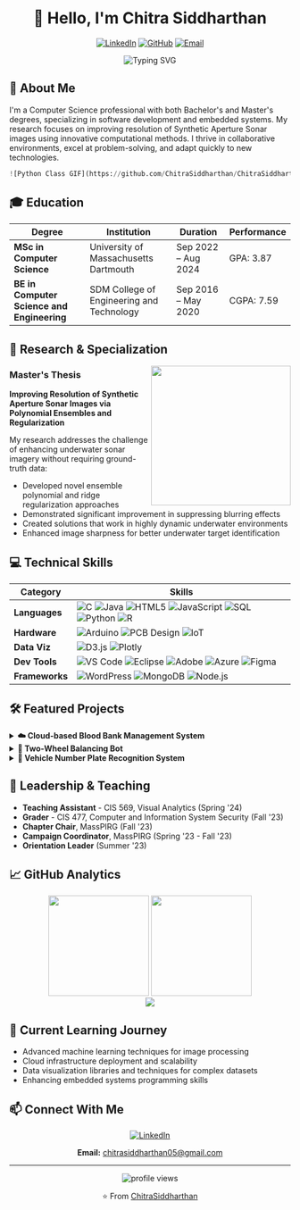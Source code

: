 # <div align="center">👋 Hello, I'm Chitra Siddharthan</div>

<div align="center">
  
[![LinkedIn](https://img.shields.io/badge/LinkedIn-0077B5?style=for-the-badge&logo=linkedin&logoColor=white)](https://www.linkedin.com/in/chitra-siddharthan-4b1b9a166/)
[![GitHub](https://img.shields.io/badge/GitHub-100000?style=for-the-badge&logo=github&logoColor=white)](https://github.com/ChitraSiddharthan)
[![Email](https://img.shields.io/badge/Email-D14836?style=for-the-badge&logo=gmail&logoColor=white)](mailto:chitrasiddharthan05@gmail.com)

</div>

<div align="center">
  <img src="https://readme-typing-svg.herokuapp.com?font=Fira+Code&pause=1000&width=435&lines=Computer+Science+Professional;Software+Engineer;IoT+and+Embedded+Systems+Enthusiast;Data+Visualization+Specialist" alt="Typing SVG" />
</div>

## 💫 About Me

I'm a Computer Science professional with both Bachelor's and Master's degrees, specializing in software development and embedded systems. My research focuses on improving resolution of Synthetic Aperture Sonar images using innovative computational methods. I thrive in collaborative environments, excel at problem-solving, and adapt quickly to new technologies.

```python
![Python Class GIF](https://github.com/ChitraSiddharthan/ChitraSiddharthan/blob/090fea136a05545d2dfad5ec9180f0d8d06dba94/Uploads)

```

## 🎓 Education

<div align="center">
  
| Degree | Institution | Duration | Performance |
|--------|-------------|----------|-------------|
| **MSc in Computer Science** | University of Massachusetts Dartmouth | Sep 2022 – Aug 2024 | GPA: 3.87 |
| **BE in Computer Science and Engineering** | SDM College of Engineering and Technology | Sep 2016 – May 2020 | CGPA: 7.59 |

</div>

## 🚀 Research & Specialization

<img align="right" width="250" src="https://raw.githubusercontent.com/gist/patevs/b007a0e98fb216438d4cbf559fac4166/raw/88f20c9d749d756be63f22b09f3c4ac570bc5101/programming.gif">

### Master's Thesis
**Improving Resolution of Synthetic Aperture Sonar Images via Polynomial Ensembles and Regularization**

My research addresses the challenge of enhancing underwater sonar imagery without requiring ground-truth data:
- Developed novel ensemble polynomial and ridge regularization approaches
- Demonstrated significant improvement in suppressing blurring effects
- Created solutions that work in highly dynamic underwater environments
- Enhanced image sharpness for better underwater target identification

## 💻 Technical Skills

<div align="center">
  
| Category | Skills |
|----------|--------|
| **Languages** | ![C](https://img.shields.io/badge/C-00599C?style=flat-square&logo=c&logoColor=white) ![Java](https://img.shields.io/badge/Java-ED8B00?style=flat-square&logo=java&logoColor=white) ![HTML5](https://img.shields.io/badge/HTML5-E34F26?style=flat-square&logo=html5&logoColor=white) ![JavaScript](https://img.shields.io/badge/JavaScript-F7DF1E?style=flat-square&logo=javascript&logoColor=black) ![SQL](https://img.shields.io/badge/SQL-4479A1?style=flat-square&logo=postgresql&logoColor=white) ![Python](https://img.shields.io/badge/Python-3776AB?style=flat-square&logo=python&logoColor=white) ![R](https://img.shields.io/badge/R-276DC3?style=flat-square&logo=r&logoColor=white) |
| **Hardware** | ![Arduino](https://img.shields.io/badge/Arduino-00979D?style=flat-square&logo=Arduino&logoColor=white) ![PCB Design](https://img.shields.io/badge/PCB_Design-00979D?style=flat-square&logo=altium-designer&logoColor=white) ![IoT](https://img.shields.io/badge/IoT-010101?style=flat-square&logo=iot&logoColor=white) |
| **Data Viz** | ![D3.js](https://img.shields.io/badge/D3.js-F9A03C?style=flat-square&logo=d3.js&logoColor=white) ![Plotly](https://img.shields.io/badge/Plotly-3F4F75?style=flat-square&logo=plotly&logoColor=white) |
| **Dev Tools** | ![VS Code](https://img.shields.io/badge/VS_Code-007ACC?style=flat-square&logo=visual-studio-code&logoColor=white) ![Eclipse](https://img.shields.io/badge/Eclipse-2C2255?style=flat-square&logo=eclipse&logoColor=white) ![Adobe](https://img.shields.io/badge/Adobe-FF0000?style=flat-square&logo=adobe&logoColor=white) ![Azure](https://img.shields.io/badge/Azure-0089D6?style=flat-square&logo=microsoft-azure&logoColor=white) ![Figma](https://img.shields.io/badge/Figma-F24E1E?style=flat-square&logo=figma&logoColor=white) |
| **Frameworks** | ![WordPress](https://img.shields.io/badge/WordPress-21759B?style=flat-square&logo=wordpress&logoColor=white) ![MongoDB](https://img.shields.io/badge/MongoDB-4EA94B?style=flat-square&logo=mongodb&logoColor=white) ![Node.js](https://img.shields.io/badge/Node.js-339933?style=flat-square&logo=nodedotjs&logoColor=white) |

</div>

## 🛠️ Featured Projects

<details>
<summary><b>☁️ Cloud-based Blood Bank Management System</b></summary>
<br>
A comprehensive platform leveraging distributed client-server architecture to revolutionize blood bank operations:

- **Technologies:** Cloud Computing, Browser-based Interface, Database Management
- **Features:** Donor records management, blood group inventory tracking, administrative data processing
- **Impact:** Enhanced transparency, simplified donation process, reduced corruption, improved efficiency
- **Role:** Led full-stack development and database design
</details>

<details>
<summary><b>🤖 Two-Wheel Balancing Bot</b></summary>
<br>
An innovative self-balancing robot project during my internship at Sandbox Startup:

- **Technologies:** IoT, Embedded C, Arduino, ESP microcontrollers, PCB Design
- **Challenges:** Solving the inverted pendulum problem through sensor integration
- **Implementation:** Developed distance sensor algorithms for real-time balance control
- **Features:** Sensor-to-cloud connectivity for remote monitoring, custom PCB design
</details>

<details>
<summary><b>🚗 Vehicle Number Plate Recognition System</b></summary>
<br>
An image processing solution for automatic vehicle identification:

- **Technologies:** MATLAB, Image Processing, Computer Vision
- **Challenges:** Addressing non-standardized Indian license plate formats
- **Applications:** Traffic management, security, access control, vehicle tracking
- **Innovations:** Developed adaptable algorithms for various plate designs
</details>

## 👥 Leadership & Teaching

- **Teaching Assistant** - CIS 569, Visual Analytics (Spring '24)
- **Grader** - CIS 477, Computer and Information System Security (Fall '23)
- **Chapter Chair**, MassPIRG (Fall '23)
- **Campaign Coordinator**, MassPIRG (Spring '23 - Fall '23)
- **Orientation Leader** (Summer '23)

## 📈 GitHub Analytics

<div align="center">
  <img height="180em" src="https://github-readme-stats.vercel.app/api?username=ChitraSiddharthan&show_icons=true&theme=tokyonight&include_all_commits=true&count_private=true"/>
  <img height="180em" src="https://github-readme-stats.vercel.app/api/top-langs/?username=ChitraSiddharthan&layout=compact&langs_count=8&theme=tokyonight"/>
</div>

<div align="center">
  <img src="https://github-profile-trophy.vercel.app/?username=ChitraSiddharthan&theme=tokyonight&no-frame=true&row=1&&margin-w=20&no-bg=true"/>
</div>

## 🌱 Current Learning Journey

- Advanced machine learning techniques for image processing
- Cloud infrastructure deployment and scalability
- Data visualization libraries and techniques for complex datasets
- Enhancing embedded systems programming skills

## 📫 Connect With Me

<div align="center">
  
[![LinkedIn](https://img.shields.io/badge/Let's_Connect!-0077B5?style=for-the-badge&logo=linkedin&logoColor=white)](https://www.linkedin.com/in/chitra-siddharthan-4b1b9a166/)

**Email:** chitrasiddharthan05@gmail.com

</div>

---

<div align="center">
  <img src="https://komarev.com/ghpvc/?username=ChitraSiddharthan&label=Profile%20views&color=0e75b6&style=flat" alt="profile views" />
  
  ⭐️ From [ChitraSiddharthan](https://github.com/ChitraSiddharthan)
</div>
